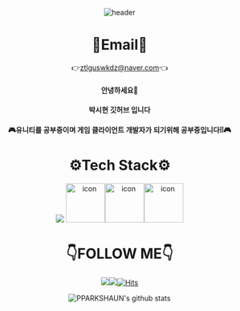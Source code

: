 <div align="center">


![header](https://capsule-render.vercel.app/api?type=waving&color=auto&height=200&section=header&&animation=twinkling&text=Wlecome&fontSize=80<br/>)  
  
  
# 📧Email📧


👉ztlguswkdz@naver.com👈
  
  
  
  

#### 안녕하세요🙇


#### 박시현 깃허브 입니다


#### 🎮유니티를 공부중이며 게임 클라이언트 개발자가 되기위해 공부중입니다❕❕🎮


# ⚙️Tech Stack⚙️


<img src="https://img.shields.io/badge/Unity-FFFFFF?logo=Unity">   <img src="https://techstack-generator.vercel.app/csharp-icon.svg" alt="icon" width="78" height="78" /><img src="https://techstack-generator.vercel.app/github-icon.svg" alt="icon" width="78" height="78" /><img src="https://techstack-generator.vercel.app/cpp-icon.svg" alt="icon" width="78" height="78" />


# 👇FOLLOW ME👇


<a href="https://parkshuan.tistory.com/"><img src="https://img.shields.io/badge/Tistory-000000?style=flat-square&logo=Tistory&logoColor=white&link=https://parkshuan.tistory.com"/><a href="https://rust-felidae-111.notion.site/ade95b43269543b7ac5e6e6aea5c2267"><img src="https://img.shields.io/badge/Notion-000000?style=flat-square&logo=Notion&logoColor=white&link=https://rust-felidae-111.notion.site/ade95b43269543b7ac5e6e6aea5c2267"/>[![Hits](https://hits.seeyoufarm.com/api/count/incr/badge.svg?url=https%3A%2F%2Fgithub.com%2FPPARKSHAUN&count_bg=%23000000&title_bg=%23000000&icon=github.svg&icon_color=%23FFFFFF&title=hits&edge_flat=false)](https://hits.seeyoufarm.com)

  
  
  
  ![PPARKSHAUN's github stats](https://github-readme-stats.vercel.app/api?username=PPARKSHAUN&show_icons=true)
  </div>
